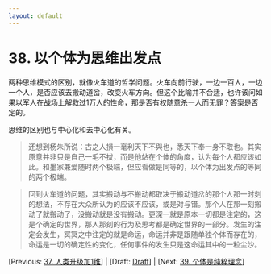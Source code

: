 ```yaml
---
layout: default
---
```

# 38. 以个体为思维出发点

两种思维模式的区别，就像火车道的哲学问题。火车向前行驶，一边一百人，一边一个人，是否应该去搬动道岔，改变火车方向。但这个比喻并不合适，也许该问如果以军人在战场上解救过1万人的性命，那是否有权随意杀一人而无罪？答案是否定的。

思维的区别也与中心化和去中心化有关。

> 还想到杨朱所说：古之人損一毫利天下不與也，悉天下奉一身不取也。其实原意并非只是自己一毛不拔，而是他站在个体的角度，认为每个人都应该如此。和墨家兼爱随时两个极端，但应看做是同等的，以个体为出发点的等同的两个极端。

> 回到火车道的问题，其实搬动与不搬动都取决于搬动道岔的那个人那一时刻的想法，不存在大众所认为的应该不应该，或是对与错。那个人在那一刻搬动了就搬动了，没搬动就是没有搬动。更深一就是原本一切都是注定的，这是个确定的世界，那人那刻的行为及思考都是确定世界的一部分。发生的注定会发生，冥冥之中注定的就是命运，命运并非是跟随单独个体而存在的，命运是一切的确定性的变化，任何事件的发生只是这命运其中的一粒尘沙。

[Previous: [37. 人类升级加1维](37.md)] | [Draft: [Draft](../Draft.md)] | [Next: [39. 个体是纯粹理念](39.md)]